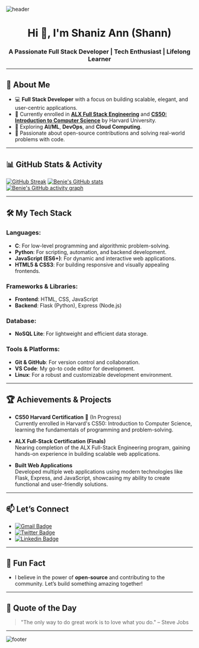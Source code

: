 <!---
Benie Shann/Benie Shann is a ✨ special ✨ repository because its `README.md` (this file) appears on your GitHub profile.
You can click the Preview link to take a look at your changes.
--->

![header](https://capsule-render.vercel.app/api?type=waving&color=timeGradient&height=300&section=header&text=Hi%20Everyone...&fontSize=90&animation=twinkling)

<h1 align="center">Hi 👋, I'm Shaniz Ann (Shann)</h1>
<h3 align="center">A Passionate Full Stack Developer | Tech Enthusiast | Lifelong Learner</h3>

---

## 🚀 **About Me**
- 💻 **Full Stack Developer** with a focus on building scalable, elegant, and user-centric applications.
- 🌱 Currently enrolled in **[ALX Full Stack Engineering](https://www.alxafrica.com/)** and **[CS50: Introduction to Computer Science](https://pll.harvard.edu/course/cs50-introduction-computer-science)** by Harvard University.
- 🔭 Exploring **AI/ML**, **DevOps**, and **Cloud Computing**.
- 🎯 Passionate about open-source contributions and solving real-world problems with code.

---

## 📊 **GitHub Stats & Activity**
[![GitHub Streak](https://streak-stats.demolab.com?user=BenieShann&theme=prussian&mode=weekly)](https://git.io/streak-stats) 
[![Benie's GitHub stats](https://github-readme-stats.vercel.app/api?username=BenieShann&show_icons=true&theme=radical)](https://github.com/anuraghazra/github-readme-stats)  
[![Benie's GitHub activity graph](https://github-readme-activity-graph.vercel.app/graph?username=BenieShann&theme=react-dark)](https://github.com/ashutosh00710/github-readme-activity-graph) 

---

## 🛠️ **My Tech Stack**
### **Languages:**
- **C**: For low-level programming and algorithmic problem-solving.
- **Python**: For scripting, automation, and backend development.
- **JavaScript (ES6+)**: For dynamic and interactive web applications.
- **HTML5 & CSS3**: For building responsive and visually appealing frontends.

### **Frameworks & Libraries:**
- **Frontend**: HTML, CSS, JavaScript  
- **Backend**: Flask (Python), Express (Node.js)  

### **Database:**
- **NoSQL Lite**: For lightweight and efficient data storage.

### **Tools & Platforms:**
- **Git & GitHub**: For version control and collaboration.
- **VS Code**: My go-to code editor for development.
- **Linux**: For a robust and customizable development environment.

---

## 🏆 **Achievements & Projects**
- **CS50 Harvard Certification** 🏅 (In Progress)  
  Currently enrolled in Harvard's CS50: Introduction to Computer Science, learning the fundamentals of programming and problem-solving.

- **ALX Full-Stack Certification (Finals)**  
  Nearing completion of the ALX Full-Stack Engineering program, gaining hands-on experience in building scalable web applications.

- **Built Web Applications**  
  Developed multiple web applications using modern technologies like Flask, Express, and JavaScript, showcasing my ability to create functional and user-friendly solutions.

---

## 📫 **Let’s Connect**
- [![Gmail Badge](https://img.shields.io/badge/-Benie%20Shann-e54448?style=flat&logo=Gmail&logoColor=white)](mailto:vingentz@gmail.com)
- [![Twitter Badge](https://img.shields.io/badge/-BSV_Shann-00acee?style=flat&logo=twitter&logoColor=white)](https://x.com/BSV_Shann)
- [![Linkedin Badge](https://img.shields.io/badge/-Shaniz%20Mumbua-blue?style=flat&logo=Linkedin&logoColor=white)](https://www.linkedin.com/in/shann-vana/)

---

## 🌟 **Fun Fact**
- I believe in the power of **open-source** and contributing to the community. Let’s build something amazing together!

---

## 🎯 **Quote of the Day**
> "The only way to do great work is to love what you do." – Steve Jobs

---

![footer](https://capsule-render.vercel.app/api?type=waving&color=timeGradient&height=150&section=footer&text=Keep%20Coding...&fontSize=40&animation=twinkling)
